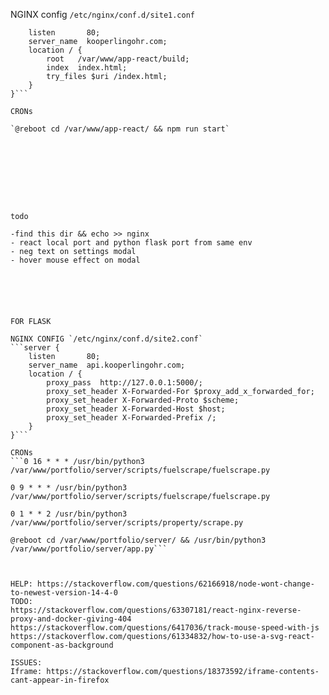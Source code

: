NGINX config `/etc/nginx/conf.d/site1.conf`

```server {
    listen       80;
    server_name  kooperlingohr.com;
    location / {
        root   /var/www/app-react/build;
        index  index.html;
        try_files $uri /index.html;
    }
}```

CRONs

`@reboot cd /var/www/app-react/ && npm run start`









todo

-find this dir && echo >> nginx
- react local port and python flask port from same env 
- neg text on settings modal
- hover mouse effect on modal






FOR FLASK

NGINX CONFIG `/etc/nginx/conf.d/site2.conf`
```server {
    listen       80;
    server_name  api.kooperlingohr.com;
    location / {
        proxy_pass  http://127.0.0.1:5000/;
        proxy_set_header X-Forwarded-For $proxy_add_x_forwarded_for;
        proxy_set_header X-Forwarded-Proto $scheme;
        proxy_set_header X-Forwarded-Host $host;
        proxy_set_header X-Forwarded-Prefix /;
    }
}```

CRONs
```0 16 * * * /usr/bin/python3 /var/www/portfolio/server/scripts/fuelscrape/fuelscrape.py

0 9 * * * /usr/bin/python3 /var/www/portfolio/server/scripts/fuelscrape/fuelscrape.py

0 1 * * 2 /usr/bin/python3 /var/www/portfolio/server/scripts/property/scrape.py

@reboot cd /var/www/portfolio/server/ && /usr/bin/python3 /var/www/portfolio/server/app.py```



HELP: https://stackoverflow.com/questions/62166918/node-wont-change-to-newest-version-14-4-0
TODO: 
https://stackoverflow.com/questions/63307181/react-nginx-reverse-proxy-and-docker-giving-404
https://stackoverflow.com/questions/6417036/track-mouse-speed-with-js
https://stackoverflow.com/questions/61334832/how-to-use-a-svg-react-component-as-background

ISSUES:
Iframe: https://stackoverflow.com/questions/18373592/iframe-contents-cant-appear-in-firefox